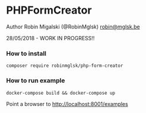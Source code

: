 # PHPFormCreator

Author Robin Migalski (@RobinMglsk) robin@mglsk.be

28/05/2018 - WORK IN PROGRESS!!

### How to install

```
composer require robinmglsk/php-form-creator
```

### How to run example
```
docker-compose build && docker-compose up
```

Point a browser to [http://localhost:8001/examples](http://localhost:8001/examples)